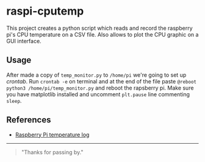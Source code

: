 # raspi-cputemp

This project creates a python script which reads and record the raspberry pi's CPU temperature on a CSV file.
Also allows to plot the CPU graphic on a GUI interface.

## Usage

After made a copy of `temp_monitor.py` to `/home/pi` we're going to set up *crontab*.
Run `crontab -e` on terminal and at the end of the file paste 
`@reboot python3 /home/pi/temp_monitor.py` and reboot the rapsberry pi.
Make sure you have matplotlib installed and uncomment `plt.pause` line commenting `sleep`.


## References

- [Raspberry Pi temperature log][rt]

* * *

> "Thanks for passing by."

  [rt]: https://projects.raspberrypi.org/en/projects/temperature-log/